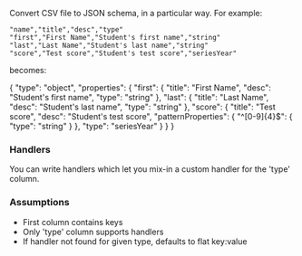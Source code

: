 Convert CSV file to JSON schema, in a particular way.  For example:

    "name","title","desc","type"
    "first","First Name","Student's first name","string"
    "last","Last Name","Student's last name","string"
    "score","Test score","Student's test score","seriesYear"

becomes:

{
    "type": "object",
    "properties": {
        "first": {
            "title": "First Name",
            "desc": "Student's first name",
            "type": "string"
        },
        "last": {
            "title": "Last Name",
            "desc": "Student's last name",
            "type": "string"
        },
        "score": {
            "title": "Test score",
            "desc": "Student's test score",
            "patternProperties": {
                "^[0-9]{4}$": {
                    "type": "string"
                }
            },
            "type": "seriesYear"
        }
    }
}

### Handlers

You can write handlers which let you mix-in a custom handler for the 'type' column.

### Assumptions

* First column contains keys
* Only 'type' column supports handlers
* If handler not found for given type, defaults to flat key:value
